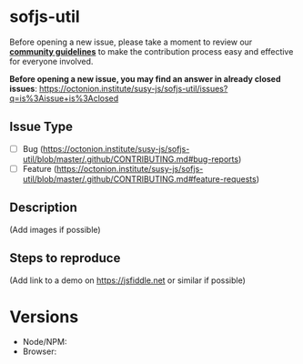 # sofjs-util

Before opening a new issue, please take a moment to review our [**community guidelines**](https://octonion.institute/susy-js/sofjs-util/blob/master/.github/CONTRIBUTING.md) to make the contribution process easy and effective for everyone involved.

**Before opening a new issue, you may find an answer in already closed issues**:
https://octonion.institute/susy-js/sofjs-util/issues?q=is%3Aissue+is%3Aclosed

## Issue Type

- [ ] Bug (https://octonion.institute/susy-js/sofjs-util/blob/master/.github/CONTRIBUTING.md#bug-reports)
- [ ] Feature (https://octonion.institute/susy-js/sofjs-util/blob/master/.github/CONTRIBUTING.md#feature-requests)

## Description

(Add images if possible)

## Steps to reproduce

(Add link to a demo on https://jsfiddle.net or similar if possible)

# Versions

- Node/NPM:
- Browser:
